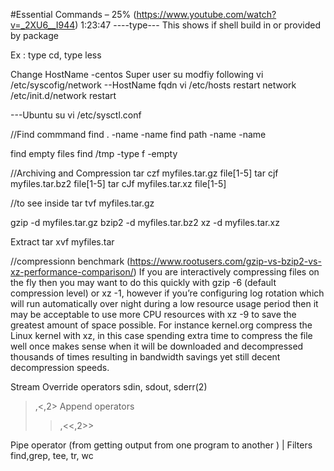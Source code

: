 #Essential Commands – 25% (https://www.youtube.com/watch?v=_2XU6__I944) 1:23:47
----type---
This shows if shell build in or provided by package

Ex : type cd, type less

Change HostName -centos
Super user
su
modfiy following
vi /etc/syscofig/network --HostName fqdn
vi /etc/hosts
restart network
/etc/init.d/network restart

---Ubuntu
su
vi /etc/sysctl.conf


//Find commmand
find . -name -name <filename>
find path -name -name <filename>
  
find empty files
find /tmp -type f -empty
  
//Archiving and Compression
tar czf myfiles.tar.gz file[1-5]
tar cjf myfiles.tar.bz2 file[1-5]
tar cJf myfiles.tar.xz file[1-5]
  
//to see inside
tar tvf myfiles.tar.gz
  
 
gzip -d myfiles.tar.gz
bzip2 -d myfiles.tar.bz2
xz -d myfiles.tar.xz
  
Extract 
tar xvf myfiles.tar
  
  
 //compressionn benchmark (https://www.rootusers.com/gzip-vs-bzip2-vs-xz-performance-comparison/)
  If you are interactively compressing files on the fly then you may want to do this quickly with gzip -6 (default compression level) or xz -1, 
  however if you’re configuring log rotation which will run automatically over night during a low resource usage period then it may be acceptable to use more CPU resources with xz -9 to save the greatest amount of space possible.
  For instance kernel.org compress the Linux kernel with xz, in this case spending extra time to compress the file well once makes sense when it will be downloaded and
  decompressed thousands of times resulting in bandwidth savings yet still decent decompression speeds.
  
  Stream
  Override operators sdin, sdout, sderr(2)
  >,<,2>
  Append operators
  >>,<<,2>>  
  
  Pipe operator (from getting output from one program to another )
  |
  Filters
  find,grep, tee, tr, wc
  
  
  
